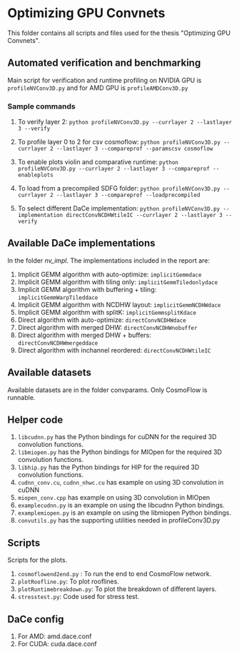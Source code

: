 # Optimizing GPU Convnets 

This folder contains all scripts and files used for the thesis "Optimizing GPU Convnets".


## Automated verification and benchmarking
Main script for verification and runtime profiling on NVIDIA GPU is `profileNVConv3D.py` and for AMD GPU is `profileAMDConv3D.py`

### Sample commands
1. To verify layer 2: 
`python profileNVConv3D.py --currlayer 2 --lastlayer 3 --verify`

2. To profile layer 0 to 2 for csv cosmoflow: 
 `python profileNVConv3D.py --currlayer 2 --lastlayer 3 --compareprof --paramscsv cosmoflow`

3. To enable plots violin and comparative runtime: 
`python profileNVConv3D.py --currlayer 2 --lastlayer 3 --compareprof --enableplots`

4. To load from a precompiled SDFG folder: 
`python profileNVConv3D.py --currlayer 2 --lastlayer 3 --compareprof --loadprecompiled`

5. To select different DaCe implementation: 
`python profileNVConv3D.py --implementation directConvNCDHWtileIC --currlayer 2 --lastlayer 3 --verify`

## Available DaCe implementations
In the folder *nv_impl*. The implementations included in the report are:
1. Implicit GEMM algorithm with auto-optimize: `implicitGemmdace`
2. Implicit GEMM algorithm with tiling only: `implicitGemmTiledonlydace`
3. Implicit GEMM algorithm with buffering + tiling: `implicitGemmWarpTileddace`
4. Implicit GEMM algorithm with NCDHW layout: `implicitGemmNCDHWdace`
5. Implicit GEMM algorithm with splitK: `implicitGemmsplitKdace`
6. Direct algorithm with auto-optimize: `directConvNCDHWdace`
7. Direct algorithm with merged DHW: `directConvNCDHWnobuffer`
8. Direct algorithm with merged DHW + buffers: `directConvNCDHWmergeddace`
9. Direct algorithm with inchannel reordered: `directConvNCDHWtileIC`

## Available datasets
Available datasets are in the folder convparams. Only CosmoFlow is runnable.

## Helper code
1. `libcudnn.py` has the Python bindings for cuDNN for the required 3D convolution functions.
2. `libmiopen.py` has the Python bindings for MIOpen for the required 3D convolution functions.
3. `libhip.py` has the Python bindings for HIP for the required 3D convolution functions.
4. `cudnn_conv.cu`, `cudnn_nhwc.cu` has example on using 3D convolution in cuDNN
5. `miopen_conv.cpp` has example on using 3D convolution in MIOpen
6. `examplecudnn.py` is an example on using the libcudnn Python bindings.
7. `examplemiopen.py` is an example on using the libmiopen Python bindings.
8. `convutils.py` has the supporting utilities needed in profileConv3D.py

## Scripts
Scripts for the plots. 
1. `cosmoflowend2end.py` : To run the end to end CosmoFlow network.
2. `plotRoofline.py`: To plot rooflines.
3. `plotRuntimebreakdown.py`: To plot the breakdown of different layers.
4. `stresstest.py`: Code used for stress test.

## DaCe config
1. For AMD: amd.dace.conf
2. For CUDA: cuda.dace.conf